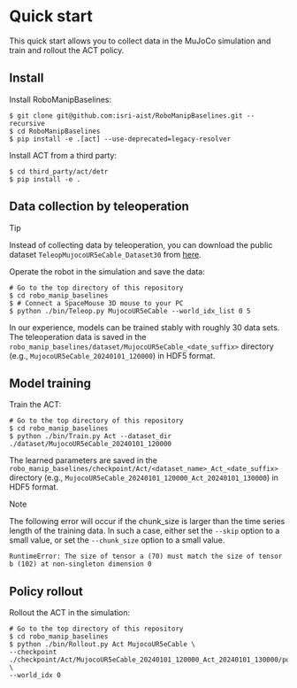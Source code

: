 # Quick start
This quick start allows you to collect data in the MuJoCo simulation and train and rollout the ACT policy.

## Install
Install RoboManipBaselines:
```console
$ git clone git@github.com:isri-aist/RoboManipBaselines.git --recursive
$ cd RoboManipBaselines
$ pip install -e .[act] --use-deprecated=legacy-resolver
```

Install ACT from a third party:
```console
$ cd third_party/act/detr
$ pip install -e .
```

## Data collection by teleoperation
> [!TIP]
> Instead of collecting data by teleoperation, you can download the public dataset `TeleopMujocoUR5eCable_Dataset30` from [here](./dataset_list.md#Demonstrations-in-MuJoCo-environments).

Operate the robot in the simulation and save the data:
```console
# Go to the top directory of this repository
$ cd robo_manip_baselines
$ # Connect a SpaceMouse 3D mouse to your PC
$ python ./bin/Teleop.py MujocoUR5eCable --world_idx_list 0 5
```
In our experience, models can be trained stably with roughly 30 data sets.
The teleoperation data is saved in the `robo_manip_baselines/dataset/MujocoUR5eCable_<date_suffix>` directory (e.g., `MujocoUR5eCable_20240101_120000`) in HDF5 format.

## Model training
Train the ACT:
```console
# Go to the top directory of this repository
$ cd robo_manip_baselines
$ python ./bin/Train.py Act --dataset_dir ./dataset/MujocoUR5eCable_20240101_120000
```
The learned parameters are saved in the `robo_manip_baselines/checkpoint/Act/<dataset_name>_Act_<date_suffix>` directory (e.g., `MujocoUR5eCable_20240101_120000_Act_20240101_130000`) in HDF5 format.

> [!NOTE]
> The following error will occur if the chunk_size is larger than the time series length of the training data.
> In such a case, either set the `--skip` option to a small value, or set the `--chunk_size` option to a small value.
> ```console
> RuntimeError: The size of tensor a (70) must match the size of tensor b (102) at non-singleton dimension 0
> ```

## Policy rollout
Rollout the ACT in the simulation:
```console
# Go to the top directory of this repository
$ cd robo_manip_baselines
$ python ./bin/Rollout.py Act MujocoUR5eCable \
--checkpoint ./checkpoint/Act/MujocoUR5eCable_20240101_120000_Act_20240101_130000/policy_last.ckpt \
--world_idx 0
```
